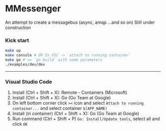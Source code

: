 # MMessenger
An attempt to create a messagebus (async, amqp ...and so on)
Still under construction

### Kick start
```sh
make up
make console # OR In VSC -> `attach to running container`
make go # == `go build` with some parameters
./examples/dev/dev
```

--------  

### Visual Studio Code
1. Install (Ctrl + Shift + X): Remote - Containers (Microsoft)
2. Install (Ctrl + Shift + X): Go (Go Team at Google)
3. On left bottom corner click `><` icon and select `Attach to running container...` and select container `$(APP_NAME)`
4. Install (in container) (Ctrl + Shift + X): Go (Go Team at Google)
5. Run command (Ctrl + Shift + P) `Go: Install/Update tools`, select all and click `OK`
